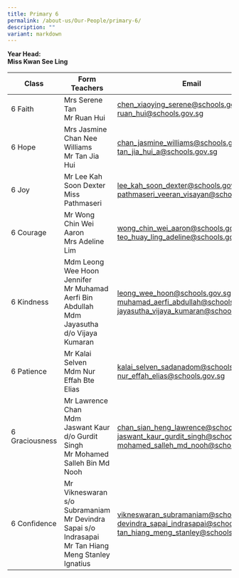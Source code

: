 ```yaml
---
title: Primary 6
permalink: /about-us/Our-People/primary-6/
description: ""
variant: markdown
---
```

**Year Head:** <br>
**Miss Kwan See Ling**


| Class | Form Teachers | Email |
| -------- | -------- | -------- |
|  6 Faith  | Mrs Serene Tan<br>Mr Ruan Hui  | [chen_xiaoying_serene@schools.gov.sg](mailto:chen_xiaoying_serene@schools.gov.sg)<br>[ruan_hui@schools.gov.sg](ruan_hui@schools.gov.sg)
|  6 Hope  | Mrs Jasmine Chan Nee Williams<br>Mr Tan Jia Hui  | [chan_jasmine_williams@schools.gov.sg](mailto:chan_jasmine_williams@schools.gov.sg)<br>[tan_jia_hui_a@schools.gov.sg](mailto:tan_jia_hui_a@schools.gov.sg)
|  6 Joy  | Mr Lee Kah Soon Dexter<br>Miss Pathmaseri  | [lee_kah_soon_dexter@schools.gov.sg](mailto:lee_kah_soon_dexter@schools.gov.sg)<br>[pathmaseri_veeran_visayan@schools.gov.sg](mailto:pathmaseri_veeran_visayan@schools.gov.sg)
|  6 Courage  | Mr Wong Chin Wei Aaron<br>Mrs Adeline Lim  | [wong_chin_wei_aaron@schools.gov.sg](mailto:wong_chin_wei_aaron@schools.gov.sg)<br>[teo_huay_ling_adeline@schools.gov.sg](mailto:teo_huay_ling_adeline@schools.gov.sg)
|  6 Kindness  | Mdm Leong Wee Hoon Jennifer<br>Mr Muhamad Aerfi Bin Abdullah<br>Mdm Jayasutha d/o Vijaya Kumaran  | [leong_wee_hoon@schools.gov.sg](mailto:leong_wee_hoon@schools.gov.sg)<br>[muhamad_aerfi_abdullah@schools.gov.sg](mailto:muhamad_aerfi_abdullah@schools.gov.sg)<br>[jayasutha_vijaya_kumaran@schools.gov.sg](jayasutha_vijaya_kumaran@schools.gov.sg)
|  6 Patience  | Mr Kalai Selven<br>Mdm Nur Effah Bte Elias  | [kalai_selven_sadanadom@schools.gov.sg](mailto:kalai_selven_sadanadom@schools.gov.sg)<br>[nur_effah_elias@schools.gov.sg](mailto:nur_effah_elias@schools.gov.sg)
|  6 Graciousness | Mr Lawrence Chan<br>Mdm Jaswant Kaur d/o Gurdit Singh<br>Mr Mohamed Salleh Bin Md Nooh | [chan_sian_heng_lawrence@schools.gov.sg](mailto:chan_sian_heng_lawrence@schools.gov.sg)<br>[jaswant_kaur_gurdit_singh@schools.gov.sg](mailto:jaswant_kaur_gurdit_singh@schools.gov.sg)<br>[mohamed_salleh_md_nooh@schools.gov.sg](mailto:mohamed_salleh_md_nooh@schools.gov.sg)
|  6 Confidence  |Mr Vikneswaran s/o Subramaniam<br> Mr Devindra Sapai s/o Indrasapai<br>Mr Tan Hiang Meng Stanley Ignatius  | [vikneswaran_subramaniam@schools.gov.sg](mailto:vikneswaran_subramaniam@schools.gov.sg)<br>[devindra_sapai_indrasapai@schools.gov.sg](mailto:devindra_sapai_indrasapai@schools.gov.sg)<br>[tan_hiang_meng_stanley@schools.gov.sg](mailto:tan_hiang_meng_stanley@schools.gov.sg)